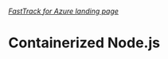 ###### [FastTrack for Azure landing page](https://github.com/Azure/FastTrackForAzure)


# Containerized Node.js


